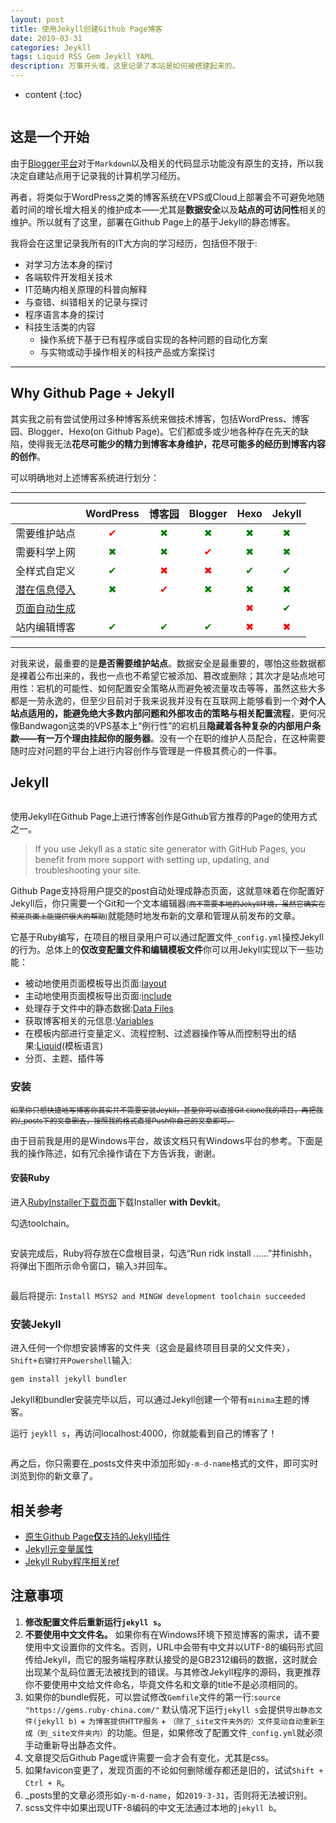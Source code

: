 ```yaml
---
layout: post
title: 使用Jekyll创建Github Page博客
date: 2019-03-31
categories: Jeykll
tags: Liquid RSS Gem Jeykll YAML
description: 万事开头难，这里记录了本站是如何被搭建起来的。
---
```



* content
{:toc}

<center><img alt title src="/image/2019-03-31/building_website.svg"></center>

## 这是一个开始

由于[Blogger平台](https://caihuashuai.blogspot.com/)对于`Markdown`以及相关的代码显示功能没有原生的支持，所以我决定自建站点用于记录我的计算机学习经历。

再者，将类似于WordPress之类的博客系统在VPS或Cloud上部署会不可避免地随着时间的增长增大相关的维护成本——尤其是**数据安全**以及**站点的可访问性**相关的维护。所以就有了这里，部署在Github Page上的基于Jekyll的静态博客。

我将会在这里记录我所有的IT大方向的学习经历，包括但不限于:

* 对学习方法本身的探讨
* 各端软件开发相关技术
* IT范畴内相关原理的科普向解释
* 与查错、纠错相关的记录与探讨
* 程序语言本身的探讨
* 科技生活类的内容
    * 操作系统下基于已有程序或自实现的各种问题的自动化方案
    * 与实物或动手操作相关的科技产品或方案探讨
___

## Why Github Page + Jekyll

其实我之前有尝试使用过多种博客系统来做技术博客，包括WordPress、博客园、Blogger、Hexo(on Github Page)。它们都或多或少地各种存在先天的缺陷，使得我无法**花尽可能少的精力到博客本身维护，花尽可能多的经历到博客内容的创作**。

可以明确地对上述博客系统进行划分：

----------

|  | WordPress | 博客园 | Blogger |Hexo|Jekyll|
|----|----|----|----|----|----|
| <center>需要维护站点</center> | <center style="color:red">✔</center> | <center style="color:green">✖</center> | <center style="color:green">✖</center> | <center style="color:green">✖</center> | <center style="color:green">✖</center> |
| <center>需要科学上网</center> | <center style="color:green">✖</center> | <center style="color:green">✖</center> | <center style="color:red">✔</center> | <center style="color:green">✖</center> |<center style="color:green">✖</center> |
| <center>全样式自定义</center> | <center style="color:green">✔</center> | <center style="color:red">✖</center> | <center style="color:red">✖</center> | <center style="color:green">✔</center> |<center style="color:green">✔</center> |
| <center><span title="广告、社交关系等" style="text-decoration:underline;">潜在信息侵入</span></center> | <center style="color:green">✖</center> | <center style="color:red">✔</center> | <center style="color:green">✖</center> | <center style="color:green">✖</center> | <center style="color:green">✖</center> |
| <center><span title="Github Page支持自动生成静态页面" style="text-decoration:underline;">页面自动生成</span></center> |  | |  | <center style="color:red">✖</center> |<center style="color:green">✔</center> |
| <center>站内编辑博客</center> | <center style="color:green">✔</center> | <center style="color:green">✔</center> | <center style="color:green">✔</center> | <center style="color:red">✖</center> | <center style="color:red">✖</center> |

----------

对我来说，最重要的是**是否需要维护站点**。数据安全是最重要的，哪怕这些数据都是裸着公布出来的，我也一点也不希望它被添加、篡改或删除；其次才是站点地可用性：宕机的可能性、如何配置安全策略从而避免被流量攻击等等，虽然这些大多都是一劳永逸的，但至少目前对于我来说我并没有在互联网上能够看到一个**对个人站点适用的，能避免绝大多数内部问题和外部攻击的策略与相关配置流程**，更何况像Bandwagon这类的VPS基本上“例行性”的宕机且**隐藏着各种复杂的内部用户条款——有一万个理由挂起你的服务器**。没有一个在职的维护人员配合，在这种需要随时应对问题的平台上进行内容创作与管理是一件极其费心的一件事。



## Jekyll

<center><img alt title src="/image/2019-03-31/logo-2x.png"></center>

使用Jekyll在Github Page上进行博客创作是Github官方推荐的Page的使用方式之一。

> If you use Jekyll as a static site generator with GitHub Pages, you benefit from more support with setting up, updating, and troubleshooting your site.


Github Page支持将用户提交的post自动处理成静态页面，这就意味着在你配置好Jekyll后，你只需要一个Git和一个文本编辑器<small>(~~而不需要本地的Jekyll环境，虽然它确实在预览页面上能提供很大的帮助~~)</small>就能随时地发布新的文章和管理从前发布的文章。

它基于Ruby编写，在项目的根目录用户可以通过配置文件`_config.yml`操控Jekyll的行为。总体上的**仅改变配置文件和编辑模板文件**你可以用Jekyll实现以下一些功能：

* 被动地使用页面模板导出页面:[layout](https://jekyllrb.com/docs/layouts/)
* 主动地使用页面模板导出页面:[include](https://jekyllrb.com/docs/includes/)
* 处理存于文件中的静态数据:[Data Files](https://jekyllrb.com/docs/datafiles/)
* 获取博客相关的元信息:[Variables](https://jekyllrb.com/docs/variables/)
* 在模板内部进行变量定义、流程控制、过滤器操作等从而控制导出的结果:[Liquid](https://jekyllrb.com/docs/liquid/)(模板语言)
* 分页、主题、插件等

### 安装

<small>~~如果你只想快捷地写博客你其实并不需要安装Jeykll，甚至你可以直接Git clone我的项目，再把我的/_posts下的文章删去，按照我的格式直接Push你自己的文章即可。~~ </small>

由于目前我是用的是Windows平台，故该文档只有Windows平台的参考。下面是我的操作陈述，如有冗余操作请在下方告诉我，谢谢。

#### 安装Ruby

进入[RubyInstaller下载页面](https://www.ruby-lang.org/en/downloads/)下载Installer **with Devkit**。

勾选toolchain。
<center><img alt title src="/image/2019-03-31/1554021299.jpg"></center>

安装完成后，Ruby将存放在C盘根目录，勾选“Run ridk install ……”并finishh，将弹出下图所示命令窗口，输入`3`并回车。
<center><img alt title src="/image/2019-03-31/Snipaste_2019-03-31_16-39-33.png"></center>

最后将提示: `Install MSYS2 and MINGW development toolchain succeeded`

### 安装Jekyll 
进入任何一个你想安装博客的文件夹（这会是最终项目目录的父文件夹），`Shift+右键打开Powershell`输入:
```powershell
gem install jekyll bundler
```
Jekyll和bundler安装完毕以后，可以通过Jekyll创建一个带有`minima`主题的博客。

运行 `jeykll s`，再访问localhost:4000，你就能看到自己的博客了！
<center><img alt title src="/image/2019-03-31/Snipaste_2019-03-31_17-21-34.png"></center>

再之后，你只需要在_posts文件夹中添加形如`y-m-d-name`格式的文件，即可实时浏览到你的新文章了。


## 相关参考

* [原生Github Page**仅**支持的Jekyll插件](https://help.github.com/en/articles/configuring-jekyll-plugins)
* [Jekyll元变量属性](https://jekyllrb.com/docs/variables/)
* [Jekyll Ruby程序相关ref](https://www.rubydoc.info/github/mojombo/jekyll/Jekyll)
  

## 注意事项

1. **修改配置文件后重新运行`jekyll s`。**
2. **不要使用中文文件名。**
如果你有在Windows环境下预览博客的需求，请不要使用中文设置你的文件名。否则，URL中会带有中文并以UTF-8的编码形式回传给Jekyll，而它的服务端程序默认接受的是GB2312编码的数据，这时就会出现某个乱码位置无法被找到的错误。与其修改Jekyll程序的源码，我更推荐你不要使用中文给文件命名，毕竟文件名和文章的title不是必须相同的。
3. 如果你的bundle假死，可以尝试修改`Gemfile`文件的第一行:`source "https://gems.ruby-china.com/"`
默认情况下运行`jekyll s`会提供`导出静态文件(jekyll b)` + `为博客提供HTTP服务` + `（除了_site文件夹外的）文件变动自动重新生成（到_site文件夹内）`的功能。但是，如果修改了配置文件`_config.yml`就必须手动重新导出静态文件。
4. 文章提交后Github Page或许需要一会才会有变化，尤其是css。
5. 如果favicon变更了，发现页面的不论如何删除缓存都还是旧的，试试`Shift + Ctrl + R`。
6. _posts里的文章必须形如`y-m-d-name`，如`2019-3-31`，否则将无法被识别。
7. scss文件中如果出现UTF-8编码的中文无法通过本地的`jekyll b`。
